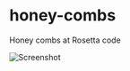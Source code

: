 honey-combs
===========

Honey combs at Rosetta code

![Screenshot](https://raw.github.com/choroba/honey-combs/master/honeycombs-perl.png)
